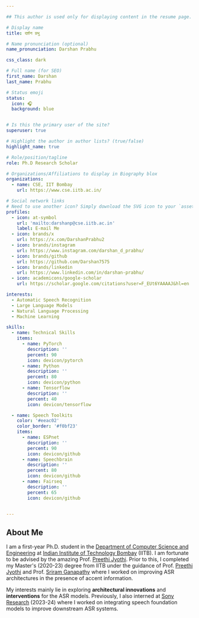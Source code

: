 ```yaml
---

## This author is used only for displaying content in the resume page. 

# Display name
title: दर्शन प्रभु

# Name pronunciation (optional)
name_pronunciation: Darshan Prabhu

css_class: dark

# Full name (for SEO)
first_name: Darshan
last_name: Prabhu

# Status emoji
status:
  icon: 🎧
  background: blue


# Is this the primary user of the site?
superuser: true

# Highlight the author in author lists? (true/false)
highlight_name: true

# Role/position/tagline
role: Ph.D Research Scholar

# Organizations/Affiliations to display in Biography blox
organizations:
  - name: CSE, IIT Bombay
    url: https://www.cse.iitb.ac.in/

# Social network links
# Need to use another icon? Simply download the SVG icon to your `assets/media/icons/` folder.
profiles:
  - icon: at-symbol
    url: 'mailto:darshanp@cse.iitb.ac.in'
    label: E-mail Me
  - icon: brands/x
    url: https://x.com/DarshanPrabhu2
  - icon: brands/instagram
    url: https://www.instagram.com/darshan_d_prabhu/
  - icon: brands/github
    url: https://github.com/Darshan7575
  - icon: brands/linkedin
    url: https://www.linkedin.com/in/darshan-prabhu/
  - icon: academicons/google-scholar
    url: https://scholar.google.com/citations?user=F_EUt6YAAAAJ&hl=en

interests:
  - Automatic Speech Recognition
  - Large Language Models
  - Natural Language Processing
  - Machine Learning

skills:
  - name: Technical Skills
    items:
      - name: PyTorch
        description: ''
        percent: 90
        icon: devicon/pytorch
      - name: Python
        description: ''
        percent: 80
        icon: devicon/python
      - name: Tensorflow
        description: ''
        percent: 40
        icon: devicon/tensorflow

  - name: Speech Toolkits
    color: '#eeac02'
    color_border: '#f0bf23'
    items:
      - name: ESPnet
        description: ''
        percent: 90
        icon: devicon/github
      - name: Speechbrain
        description: ''
        percent: 80
        icon: devicon/github
      - name: Fairseq
        description: ''
        percent: 65
        icon: devicon/github


---
```


## About Me

I am a first-year Ph.D. student in the [Department of Computer Science and Engineering](https://www.cse.iitb.ac.in) at [Indian Institute of Technology Bombay](https://www.iitb.ac.in) (IITB). I am fortunate to be advised by the amazing Prof. [Preethi Jyothi](https://www.cse.iitb.ac.in/~pjyothi/). Prior to this, I completed my Master's (2020-23) degree from IITB under the guidance of Prof. [Preethi Jyothi](https://www.cse.iitb.ac.in/~pjyothi/) and Prof. [Sriram Ganapathy](http://www.leap.ee.iisc.ac.in/sriram/) where I worked on improving ASR architectures in the presence of accent information. 

My interests mainly lie in exploring **architectural innovations** and **interventions** for the ASR models. Previously, I also interned at [Sony Research](https://www.sonyresearchindia.com/) (2023-24) where I worked on integrating speech foundation models to improve downstream ASR systems.